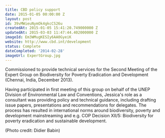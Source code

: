 ```yaml
---
title: CBD policy support
date: 2015-01-05 00:00:00 Z
layout: post
id: 39vMWieuNymOk4gkcCS26u
createdAt: 2015-01-05 15:41:20.749000000 Z
updatedAt: 2015-03-03 11:47:44.402000000 Z
imageId: Em3WMugKESIy6AA0GyeiK
website: http://www.cbd.int/development
status: Complete
dateCompleted: '2014-02-28'
imageUrl: ExpertGroup.jpg
---
```


Commissioned to provide technical services for the Second Meeting of the Expert Group on Biodiversity for Poverty Eradication and Development (Chennai, India, December 2013). 

Having participated in first meeting of this group on behalf of the UNEP Division of Environmental Law and Conventions, Jessica's role as a consultant was providing policy and technical guidance, including drafting issue papers, presentations and recommendations for delegates. The process has resulted in international norms around biodiversity, poverty and development mainstreaming and e.g. COP Decision XII/5: Biodiversity for poverty eradication and sustainable development. 



(Photo credit: Didier Babin)